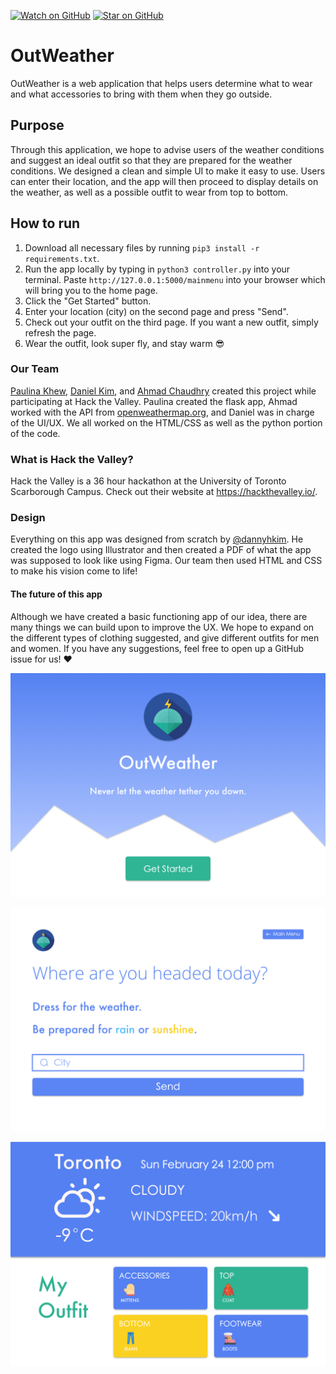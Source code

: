 [![Watch on GitHub](https://img.shields.io/github/watchers/Paulinakhew/outweather.svg?style=social)](https://github.com/Paulinakhew/outweather/watchers)
[![Star on GitHub](https://img.shields.io/github/stars/Paulinakhew/outweather.svg?style=social)](https://github.com/Paulinakhew/outweather/stargazers)

# OutWeather
OutWeather is a web application that helps users determine what to wear and what accessories to bring with them when they go outside. 

## Purpose
Through this application, we hope to advise users of the weather conditions and suggest an ideal outfit so that they are prepared for the weather conditions. We designed a clean and simple UI to make it easy to use. Users can enter their location, and the app will then proceed to display details on the weather, as well as a possible outfit to wear from top to bottom. 

## How to run
1. Download all necessary files by running `pip3 install -r requirements.txt`. 
2. Run the app locally by typing in `python3 controller.py` into your terminal. Paste `http://127.0.0.1:5000/mainmenu` into your browser which will bring you to the home page.
3. Click the "Get Started" button.
4. Enter your location (city) on the second page and press "Send". 
5. Check out your outfit on the third page. If you want a new outfit, simply refresh the page. 
6. Wear the outfit, look super fly, and stay warm 😎

### Our Team
[Paulina Khew](https://github.com/Paulinakhew), [Daniel Kim](https://github.com/dannyhkim), and [Ahmad Chaudhry](https://github.com/ahmadtc1) created this project while participating at Hack the Valley. Paulina created the flask app, Ahmad worked with the API from [openweathermap.org](https://openweathermap.org/api), and Daniel was in charge of the UI/UX. We all worked on the HTML/CSS as well as the python portion of the code. 

### What is Hack the Valley?
Hack the Valley is a 36 hour hackathon at the University of Toronto Scarborough Campus. Check out their website at https://hackthevalley.io/. 

### Design
Everything on this app was designed from scratch by [@dannyhkim](https://github.com/dannyhkim). He created the logo using Illustrator and then created a PDF of what the app was supposed to look like using Figma. Our team then used HTML and CSS to make his vision come to life! 

#### The future of this app
Although we have created a basic functioning app of our idea, there are many things we can build upon to improve the UX. We hope to expand on the different types of clothing suggested, and give different outfits for men and women. If you have any suggestions, feel free to open up a GitHub issue for us! :heart:

![Main menu](static/images/mainmenu.png?raw=true "Main menu")

![Enter city page](static/images/weather.png?raw=true "Enter city page")

![Outfit suggestions](static/images/outfits.png?raw=true "Outfit suggestions")
